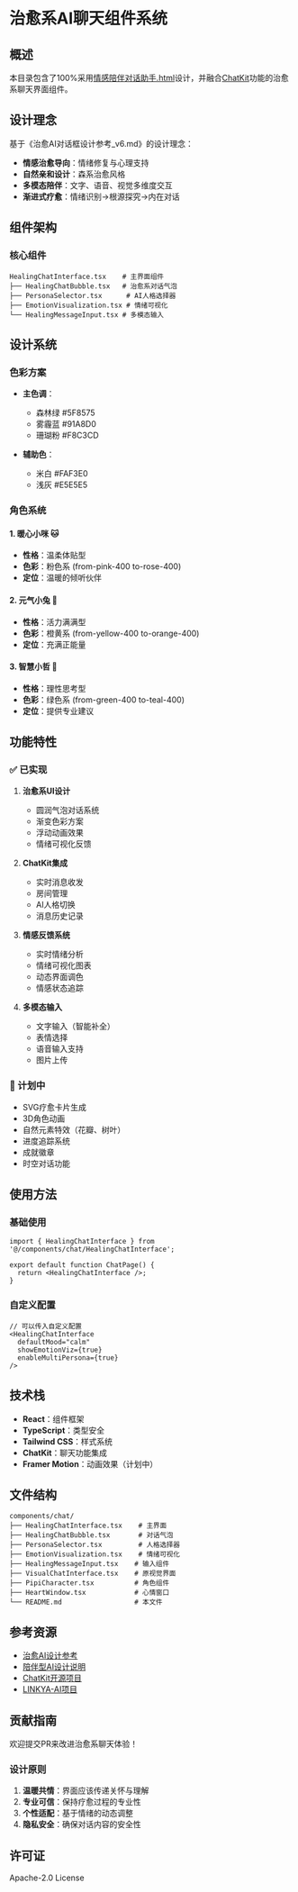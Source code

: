 # 治愈系AI聊天组件系统

## 概述

本目录包含了100%采用[情感陪伴对话助手.html](治愈AI聊天框UI_项目文件/情感陪伴对话助手.html)设计，并融合[ChatKit](https://github.com/sovaai/chatKit)功能的治愈系聊天界面组件。

## 设计理念

基于《治愈AI对话框设计参考_v6.md》的设计理念：

- **情感治愈导向**：情绪修复与心理支持
- **自然亲和设计**：森系治愈风格
- **多模态陪伴**：文字、语音、视觉多维度交互
- **渐进式疗愈**：情绪识别→根源探究→内在对话

## 组件架构

### 核心组件

```
HealingChatInterface.tsx    # 主界面组件
├── HealingChatBubble.tsx   # 治愈系对话气泡
├── PersonaSelector.tsx      # AI人格选择器
├── EmotionVisualization.tsx # 情绪可视化
└── HealingMessageInput.tsx # 多模态输入
```

## 设计系统

### 色彩方案

- **主色调**：
  - 森林绿 #5F8575
  - 雾霾蓝 #91A8D0
  - 珊瑚粉 #F8C3CD
  
- **辅助色**：
  - 米白 #FAF3E0
  - 浅灰 #E5E5E5

### 角色系统

#### 1. 暖心小咪 🐱
- **性格**：温柔体贴型
- **色彩**：粉色系 (from-pink-400 to-rose-400)
- **定位**：温暖的倾听伙伴

#### 2. 元气小兔 🐰
- **性格**：活力满满型
- **色彩**：橙黄系 (from-yellow-400 to-orange-400)
- **定位**：充满正能量

#### 3. 智慧小哲 🦉
- **性格**：理性思考型
- **色彩**：绿色系 (from-green-400 to-teal-400)
- **定位**：提供专业建议

## 功能特性

### ✅ 已实现

1. **治愈系UI设计**
   - 圆润气泡对话系统
   - 渐变色彩方案
   - 浮动动画效果
   - 情绪可视化反馈

2. **ChatKit集成**
   - 实时消息收发
   - 房间管理
   - AI人格切换
   - 消息历史记录

3. **情感反馈系统**
   - 实时情绪分析
   - 情绪可视化图表
   - 动态界面调色
   - 情感状态追踪

4. **多模态输入**
   - 文字输入（智能补全）
   - 表情选择
   - 语音输入支持
   - 图片上传

### 🚧 计划中

- SVG疗愈卡片生成
- 3D角色动画
- 自然元素特效（花瓣、树叶）
- 进度追踪系统
- 成就徽章
- 时空对话功能

## 使用方法

### 基础使用

```tsx
import { HealingChatInterface } from '@/components/chat/HealingChatInterface';

export default function ChatPage() {
  return <HealingChatInterface />;
}
```

### 自定义配置

```tsx
// 可以传入自定义配置
<HealingChatInterface 
  defaultMood="calm"
  showEmotionViz={true}
  enableMultiPersona={true}
/>
```

## 技术栈

- **React**：组件框架
- **TypeScript**：类型安全
- **Tailwind CSS**：样式系统
- **ChatKit**：聊天功能集成
- **Framer Motion**：动画效果（计划中）

## 文件结构

```
components/chat/
├── HealingChatInterface.tsx    # 主界面
├── HealingChatBubble.tsx       # 对话气泡
├── PersonaSelector.tsx         # 人格选择器
├── EmotionVisualization.tsx    # 情绪可视化
├── HealingMessageInput.tsx    # 输入组件
├── VisualChatInterface.tsx    # 原视觉界面
├── PipiCharacter.tsx          # 角色组件
├── HeartWindow.tsx            # 心情窗口
└── README.md                  # 本文件
```

## 参考资源

- [治愈AI设计参考](治愈AI聊天框UI_项目文件/治愈AI对话框设计参考_v6.md)
- [陪伴型AI设计说明](治愈AI聊天框UI_项目文件/陪伴型AI对话框设计说明_v6.md)
- [ChatKit开源项目](https://github.com/sovaai/chatKit)
- [LINKYA-AI项目](https://github.com/your-org/linkya-ai)

## 贡献指南

欢迎提交PR来改进治愈系聊天体验！

### 设计原则

1. **温暖共情**：界面应该传递关怀与理解
2. **专业可信**：保持疗愈过程的专业性
3. **个性适配**：基于情绪的动态调整
4. **隐私安全**：确保对话内容的安全性

## 许可证

Apache-2.0 License
